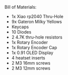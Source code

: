 Bill of Materials:
- 1x Xiao rp2040 Thru-Hole
- 9x Gateron Milky Yellows
- Keycaps
- 10 Diodes
- 2 4.7K thru-hole resistors
- 1x Rotary Encoder
- 1x Rotary Encoder Cap
- 1x 0.91 OLED Display
- 4 heatset inserts
- 2 M3 16mm screws
- 2 M3 12mm screws
